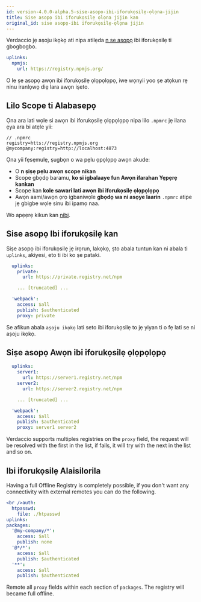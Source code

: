 ```yaml
---
id: version-4.0.0-alpha.5-sise-asopọ-ibi-iforukọsilẹ-ọlọna-jijin
title: Sise asopọ ibi iforukọsilẹ ọlọna jijin kan
original_id: sise asopọ-ibi iforukọsilẹ-ọlọna jijin
---
```


Verdaccio jẹ aṣoju ikọkọ ati nipa atilẹda [n se asopọ](uplinks.md) ibi iforukọsilẹ ti gbogbogbo.

```yaml
uplinks:
  npmjs:
    url: https://registry.npmjs.org/
```

O le ṣe asopọ awọn ibi iforukọsilẹ ọlọpọlọpọ, iwe wọnyii yoo ṣe atọkun rẹ ninu iranlọwọ diẹ lara awọn iṣeto.

## Lilo Scope ti Alabasepọ

Ọna ara lati wọle si awọn ibi iforukọsilẹ ọlọpọlọpọ nipa lilo `.npmrc` jẹ ilana ẹya ara bi atẹle yii:

    // .npmrc
    registry=htts://registry.npmjs.org
    @mycompany:registry=http://localhost:4873
    

Ọna yii fẹsẹmulẹ, ṣugbọn o wa pẹlu ọpọlọpọ awọn akude:

* O **n ṣiṣẹ pẹlu awọn scope nikan**
* Scope gbọdọ baramu, **ko si igbalaaye fun Awọn ifarahan Yẹpẹrẹ kankan**
* Scope kan **kole sawari lati awọn ibi iforukọsilẹ ọlọpọlọpọ**
* Awọn aami/awọn ọrọ igbaniwọle **gbọdọ wa ni asọye laarin** `.npmrc` atipe jẹ gbigbe wọle sinu ibi ipamọ naa.

Wo apẹẹrẹ kikun kan [nibi](https://stackoverflow.com/questions/54543979/npmrc-multiple-registries-for-the-same-scope/54550940#54550940).

## Sise asopọ Ibi iforukọsilẹ kan

Siṣe asopọ ibi iforukọsilẹ jẹ irọrun, lakọkọ, ṣto abala tuntun kan ni abala ti `uplinks`, akiyesi, eto ti ibi ko ṣe pataki.

```yaml
  uplinks:
    private:
      url: https://private.registry.net/npm

    ... [truncated] ...

  'webpack':
    access: $all
    publish: $authenticated
    proxy: private

```

Se afikun abala `aṣoju ikọkọ` lati seto ibi iforukọsilẹ to jẹ yiyan ti o fẹ lati se ni aṣoju ikọkọ.

## Siṣe asopọ Awọn ibi iforukọsilẹ ọlọpọlọpọ

```yaml
  uplinks:
    server1:
      url: https://server1.registry.net/npm
    server2:
      url: https://server2.registry.net/npm

    ... [truncated] ...

  'webpack':
    access: $all
    publish: $authenticated
    proxy: server1 server2
```

Verdaccio supports multiples registries on the `proxy` field, the request will be resolved with the first in the list, if fails, it will try with the next in the list and so on.

## Ibi iforukọsilẹ Alaisilorila

Having a full Offline Registry is completely possible, if you don't want any connectivity with external remotes you can do the following.

```yaml
<br />auth:
  htpasswd:
    file: ./htpasswd
uplinks:
packages:
  '@my-company/*':
    access: $all
    publish: none
  '@*/*':
    access: $all
    publish: $authenticated
  '**':
    access: $all
    publish: $authenticated
```

Remote all `proxy` fields within each section of `packages`. The registry will became full offline.